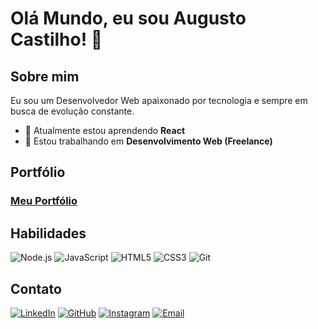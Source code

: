 # Olá Mundo, eu sou Augusto Castilho! 👋

## Sobre mim

Eu sou um Desenvolvedor Web apaixonado por tecnologia e sempre em busca de evolução constante.

- 🌱 Atualmente estou aprendendo **React**
- 🔭 Estou trabalhando em **Desenvolvimento Web (Freelance)**

## Portfólio

### [Meu Portfólio](https://castilhoborges.github.io/my-portfolio/)

## Habilidades

![Node.js](https://img.shields.io/badge/Node.js-339933?style=for-the-badge&logo=nodedotjs&logoColor=white)
![JavaScript](https://img.shields.io/badge/JavaScript-F7DF1E?style=for-the-badge&logo=javascript&logoColor=black)
![HTML5](https://img.shields.io/badge/HTML5-E34F26?style=for-the-badge&logo=html5&logoColor=white)
![CSS3](https://img.shields.io/badge/CSS3-1572B6?style=for-the-badge&logo=css3&logoColor=white)
![Git](https://img.shields.io/badge/Git-F05032?style=for-the-badge&logo=git&logoColor=white)

## Contato

[![LinkedIn](https://img.shields.io/badge/LinkedIn-0077B5?style=for-the-badge&logo=linkedin&logoColor=white)](https://www.linkedin.com/in/augusto-castilho-borges-5ab5a0297/)
[![GitHub](https://img.shields.io/badge/GitHub-100000?style=for-the-badge&logo=github&logoColor=white)](https://github.com/CastilhoBorges)
[![Instagram](https://img.shields.io/badge/Instagram-E4405F?style=for-the-badge&logo=instagram&logoColor=white)](https://www.instagram.com/augustocastilho_/)
[![Email](https://img.shields.io/badge/Email-D14836?style=for-the-badge&logo=gmail&logoColor=white)](mailto:augustocastilhoborges21@gmail.com)
